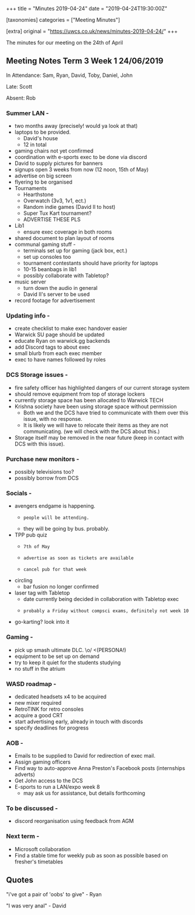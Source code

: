 +++
title = "Minutes 2019-04-24"
date = "2019-04-24T19:30:00Z"

[taxonomies]
categories = ["Meeting Minutes"]

[extra]
original = "https://uwcs.co.uk/news/minutes-2019-04-24/"
+++

<p>The minutes for our meeting on the 24th of April</p>

<!-- more -->

## Meeting Notes Term 3 Week 1 24/06/2019

In Attendance: Sam, Ryan, David, Toby, Daniel, John

Late: Scott

Absent: Rob

### Summer LAN -

  -  two months away (precisely\! would ya look at that)
  - laptops to be provided.
      - David's house
      - 12 in total
  - gaming chairs not yet confirmed
  - coordination with e-sports exec to be done via discord
  - David to supply pictures for banners
  - signups open 3 weeks from now (12 noon, 15th of May)
  - advertise on big screen
  - flyering to be organised
  - Tournaments
      - Hearthstone
      - Overwatch (3v3, 1v1, ect.)
      - Random indie games (David II to host)
      - Super Tux Kart tournament?
      - ADVERTISE THESE PLS
  - Lib1
      - ensure exec coverage in both rooms
  - shared document to plan layout of rooms
  - communal gaming stuff -
      - terminals set up for gaming (jack box, ect.)
      - set up consoles too
      - tournament contestants should have priority for laptops
      - 10-15 beanbags in lib1
      - possibly collaborate with Tabletop?
  - music server
      - turn down the audio in general
      - David II's server to be used
  - record footage for advertisement

### Updating info -

  - create checklist to make exec handover easier
  - Warwick SU page should be updated
  - educate Ryan on warwick.gg backends
  - add Discord tags to about exec
  - small blurb from each exec member
  - exec to have names followed by roles

### DCS Storage issues -

  - fire safety officer has highlighted dangers of our current storage system
  - should remove equipment from top of storage lockers
  - currently storage space has been allocated to Warwick TECH
  - Krishna society have been using storage space without permission
      - Both we and the DCS have tried to communicate with them over this issue, with no response.
      - It is likely we will have to relocate their items as they are not communicating. (we will check with the DCS about this.)
  - Storage itself may be removed in the near future (keep in contact with DCS with this issue).

### Purchase new monitors -

  - possibly televisions too?
  - possibly borrow from DCS

### Socials -

  - avengers endgame is happening.
      -     people will be attending.
      -   they will be going by bus. probably.
  - TPP pub quiz
      -     7th of May
      -     advertise as soon as tickets are available
      -     cancel pub for that week
  - circling
      - bar fusion no longer confirmed
  - laser tag with Tabletop
      - date currently being decided in collaboration with Tabletop exec
      -     probably a Friday without compsci exams, definitely not week 10
  - go-karting? look into it

### Gaming -

  - pick up smash ultimate DLC. \\o/ \<(PERSONA\!)
  - equipment to be set up on demand
  - try to keep it quiet for the students studying
  - no stuff in the atrium

### WASD roadmap -

  - dedicated headsets x4 to be acquired
  - new mixer required
  - RetroTINK for retro consoles
  - acquire a good CRT
  - start advertising early, already in touch with discords
  - specify deadlines for progress

### AOB -

  - Emails to be supplied to David for redirection of exec mail.
  - Assign gaming officers
  - Find way to auto-approve Anna Preston's Facebook posts (internships adverts)
  - Get John access to the DCS
  - E-sports to run a LAN/expo week 8
      - may ask us for assistance, but details forthcoming

### To be discussed -

  - discord reorganisation using feedback from AGM

### Next term -

  - Microsoft collaboration
  - Find a stable time for weekly pub as soon as possible based on fresher's timetables

  

## Quotes

"i've got a pair of 'oobs' to give" - Ryan

"I was very anal" - David

